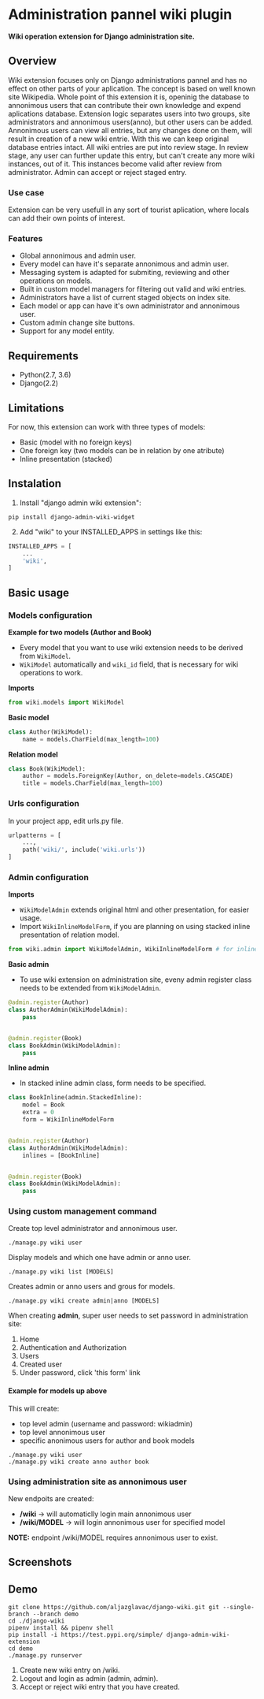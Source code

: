 # Administration pannel wiki plugin

**Wiki operation extension for Django administration site.**

## Overview 

Wiki extension focuses only on Django administrations pannel and has no effect on other parts of your aplication. The concept is based on well known site Wikipedia. Whole point of this extension it is, openinig the database to annonimous users that can contribute their own knowledge and expend aplications database. Extension logic separates users into two groups, site administrators and annonimous users(anno), but other users can be added. Annonimous users can view all entries, but any changes done on them, will result in creation of a new wiki entrie. With this we can keep original database entries intact. All wiki entries are put into review stage. In review stage, any user can further update this entry, but can't create any more wiki instances, out of it. This instances become valid after review from administrator. Admin can accept or reject staged entry.


### Use case

Extension can be very usefull in any sort of tourist aplication, where locals can add their own points of interest.


### Features

* Global annonimous and admin user.
* Every model can have it's separate annonimous and admin user.
* Messaging system is adapted for submiting, reviewing and other operations on models.
* Built in custom model managers for filtering out valid and wiki entries.
* Administrators have a list of current staged objects on index site.
* Each model or app can have it's own administrator and annonimous user.
* Custom admin change site buttons.
* Support for any model entity.


## Requirements

* Python(2.7, 3.6)
* Django(2.2)

## Limitations

For now, this extension can work with three types of models:  
* Basic (model with no foreign keys)
* One foreign key (two models can be in relation by one atribute)
* Inline presentation (stacked)

## Instalation

1. Install "django admin wiki extension":

```
pip install django-admin-wiki-widget
```

2. Add "wiki" to your INSTALLED_APPS in settings like this:

```python
INSTALLED_APPS = [
	...
	'wiki',
]
```


## Basic usage

### Models configuration

**Example for two models (Author and Book)**
* Every model that you want to use wiki extension needs to be derived from `WikiModel`.
* `WikiModel` automatically and `wiki_id` field, that is necessary for wiki operations to work.

**Imports**
```python
from wiki.models import WikiModel
```

**Basic model**
```python
class Author(WikiModel):
    name = models.CharField(max_length=100)
```

**Relation model**
```python
class Book(WikiModel):
    author = models.ForeignKey(Author, on_delete=models.CASCADE)
    title = models.CharField(max_length=100)
```


### Urls configuration
In your project app, edit urls.py file.
```python
urlpatterns = [
    ...,
    path('wiki/', include('wiki.urls'))
]
```


### Admin configuration

**Imports**
* `WikiModelAdmin` extends original html and other presentation, for easier usage.
* Import `WikiInlineModelForm`, if you are planning on using stacked inline presentation of relation model.
```python
from wiki.admin import WikiModelAdmin, WikiInlineModelForm # for inline option
```

**Basic admin**
* To use wiki extension on administration site, eveny admin register class needs to be extended from `WikiModelAdmin`.
```python
@admin.register(Author)
class AuthorAdmin(WikiModelAdmin):
    pass


@admin.register(Book)
class BookAdmin(WikiModelAdmin):
    pass
```

**Inline admin** 
* In stacked inline admin class, form needs to be specified.
```python
class BookInline(admin.StackedInline):
    model = Book
    extra = 0
    form = WikiInlineModelForm


@admin.register(Author)
class AuthorAdmin(WikiModelAdmin):
    inlines = [BookInline]


@admin.register(Book)
class BookAdmin(WikiModelAdmin):
    pass
```


### Using custom management command 

Create top level administrator and annonimous user.
```
./manage.py wiki user
```

Display models and which one have admin or anno user.
```
./manage.py wiki list [MODELS]
```

Creates admin or anno users and grous for models.   
```
./manage.py wiki create admin|anno [MODELS]
```
When creating **admin**, super user needs to set password in administration site:
1. Home
2. Authentication and Authorization
3. Users
4. Created user
5. Under password, click 'this form' link


#### Example for models up above

This will create:
* top level admin (username and password: wikiadmin)
* top level annonimous user
* specific anonimous users for author and book models
```
./manage.py wiki user 
./manage.py wiki create anno author book
```

### Using administration site as annonimous user

New endpoits are created:
* **/wiki** -> will automaticlly login main annonimous user
* **/wiki/MODEL** -> will login annonimous user for specified model

**NOTE:** endpoint /wiki/MODEL requires annonimous user to exist.

## Screenshots

## Demo

```
git clone https://github.com/aljazglavac/django-wiki.git git --single-branch --branch demo 
cd ./django-wiki
pipenv install && pipenv shell
pip install -i https://test.pypi.org/simple/ django-admin-wiki-extension
cd demo
./manage.py runserver
```

1. Create new wiki entry on /wiki.
2. Logout and login as admin (admin, admin).
3. Accept or reject wiki entry that you have created.
